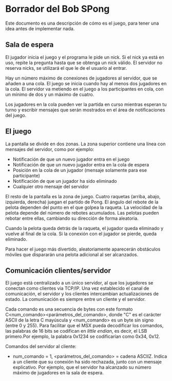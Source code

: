 # Borrador del Bob SPong
Este documento es una descripción de cómo es el juego, para tener una idea antes de implementar nada.

## Sala de espera
El jugador inicia el juego y el programa le pide un nick.
Si el nick ya está en uso, repite la pregunta hasta que se obtenga un nick válido.
El servidor no reserva nicks, se utilizará el que le de el usuario al entrar.

Hay un número máximo de conexiones de jugadores al servidor, que se añaden a una cola.
El juego se inicia cuando hay al menos dos jugadores en la cola. El servidor va metiendo en el juego a los participantes en cola, con un mínimo de dos y un máximo de cuatro.

Los jugadores en la cola pueden ver la partida en curso mientras esperan tu turno y escribir mensajes que serán mostrados en el área de notificaciones del juego.

## El juego
La pantalla se divide en dos zonas.
La zona superior contiene una línea con mensajes del servidor, como por ejemplo:
* Notificación de que un nuevo jugador entra en el juego
* Notificación de que un nuevo jugador entra en la cola de espera
* Posición en la cola de un jugador (mensaje solamente para ese participante)
* Notificación de que un jugador ha sido eliminado
* Cualquier otro mensaje del servidor

El resto de la pantalla es la zona de juego.
Cuatro raquetas (arriba, abajo, izquierda, derecha) juegan el partido de Pong.
El ángulo del rebote de la pelota dependen del punto en el que golpea la raqueta. La velocidad de la pelota depende del número de rebotes acumulados.
Las pelotas pueden rebotar entre ellas, cambiando su dirección de forma aleatoria.

Cuando la pelota queda detrás de la raqueta, el jugador queda eliminado y vuelve al final de la cola.
Si la conexión con el jugador se pierde, queda eliminado.

Para hacer el juego más divertido, aleatoriamente aparecerán obstáculos móviles que dispararán una pelota adicional al ser alcanzados.

## Comunicación clientes/servidor
El juego está centralizado a un único servidor, al que los jugadores se conectan como clientes via TCP/IP.
Una vez establecido el canal de comunicación, el servidor y los clientes intercambian actualizaciones de estado. La comunicación es siempre entre un cliente y el servidor.

Cada comando es una secuencia de bytes con este formato C<num_comando><parámetros_del_comando>, donde "C" es el carácter ASCII de la letra C mayúscula y <num_comando> es un byte sin signo (entre 0 y 255). Para facilitar que el MSX pueda decodificar los comandos, las palabras de 16 bits se codifican en _little endian_, es decir, el LSB primero.Por ejemplo, la palabra 0x1234 se codificarían como 0x34, 0x12. 

Comandos del servidor al cliente:
* num_comando = 1, <parámetros_del_comando> = cadena ASCIIZ. Indica a un cliente que su conexión ha sido rechazada, junto con un mensaje explicativo. Por ejemplo, que el servidor ha alcanzado su número máximo de jugadores en la sala de espera.

